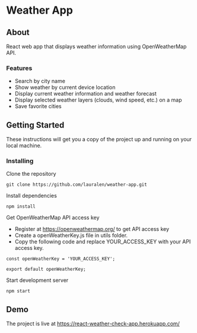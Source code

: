 # Weather App

## About

React web app that displays weather information using OpenWeatherMap API.

### Features

- Search by city name
- Show weather by current device location
- Display current weather information and weather forecast
- Display selected weather layers (clouds, wind speed, etc.) on a map
- Save favorite cities

## Getting Started

These instructions will get you a copy of the project up and running on your local machine.

### Installing

Clone the repository

```
git clone https://github.com/lauralen/weather-app.git
```

Install dependencies

```
npm install
```

Get OpenWeatherMap API access key

- Register at https://openweathermap.org/ to get API access key
- Create a openWeatherKey.js file in utils folder.
- Copy the following code and replace YOUR_ACCESS_KEY with your API access key.

```
const openWeatherKey = 'YOUR_ACCESS_KEY';

export default openWeatherKey;
```

Start development server

```
npm start
```

## Demo

The project is live at https://react-weather-check-app.herokuapp.com/

